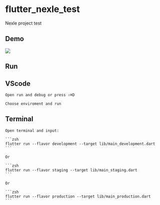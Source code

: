 # flutter_nexle_test

Nexle project test

## Demo

![](./images/result.gif)

## Run

## VScode

    Open run and debug or press ⇧⌘D

    Choose enviroment and run

## Terminal

    Open terminal and input:

    ```zsh
    flutter run --flavor development --target lib/main_development.dart
    ```

    Or

    ```zsh
    flutter run --flavor staging --target lib/main_staging.dart
    ```

    Or

    ```zsh
    flutter run --flavor production --target lib/main_production.dart
    ```




